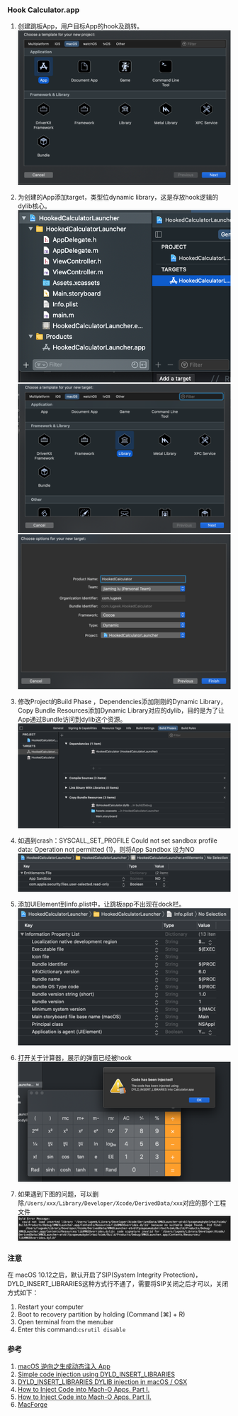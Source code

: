### Hook Calculator.app
1. 创建跳板App，用户目标App的hook及跳转。
![1](https://raw.githubusercontent.com/lugeek/HookedCalculatorLauncher/master/imgs/a1%202020-09-24%2019.32.52.png)

2. 为创建的App添加target，类型位dynamic library，这是存放hook逻辑的dylib核心。
![2](https://raw.githubusercontent.com/lugeek/HookedCalculatorLauncher/master/imgs/a2%202020-09-24%2019.35.32.png)
![3](https://raw.githubusercontent.com/lugeek/HookedCalculatorLauncher/master/imgs/a3%202020-09-24%2019.36.00.png)
![4](https://raw.githubusercontent.com/lugeek/HookedCalculatorLauncher/master/imgs/a4%202020-09-24%2019.36.57.png)

3. 修改Project的Build Phase ，Dependencies添加刚刚的Dynamic Library，Copy Bundle Resources添加Dynamic Library对应的dylib，目的是为了让App通过Bundle访问到dylib这个资源。
![5](https://raw.githubusercontent.com/lugeek/HookedCalculatorLauncher/master/imgs/a5%202020-09-24%2019.37.45.png)

4. 如遇到crash：SYSCALL_SET_PROFILE Could not set sandbox profile data: Operation not permitted (1)，则将App Sandbox 设为NO
![6](https://raw.githubusercontent.com/lugeek/HookedCalculatorLauncher/master/imgs/a6%202020-09-24%2019.47.51.png)

5. 添加UIElement到info.plist中，让跳板app不出现在dock栏。
![7](https://raw.githubusercontent.com/lugeek/HookedCalculatorLauncher/master/imgs/a7%202020-09-24%2019.49.49.png)

6. 打开关于计算器，展示的弹窗已经被hook
![8](https://raw.githubusercontent.com/lugeek/HookedCalculatorLauncher/master/imgs/a8%202020-09-24%2019.48.15.png)

7. 如果遇到下图的问题，可以删除`/Users/xxx/Library/Developer/Xcode/DerivedData/xxx`对应的那个工程文件
![9](https://raw.githubusercontent.com/lugeek/HookedCalculatorLauncher/master/imgs/a9%202020-09-26%2023.15.26.png)

### 注意
在 macOS 10.12之后，默认开启了SIP(System Integrity Protection)，DYLD_INSERT_LIBRARIES这种方式行不通了，需要将SIP关闭之后才可以，关闭方式如下：
1. Restart your computer
2. Boot to recovery partition by holding (Command [⌘] +  R)
3. Open terminal from the menubar
4. Enter this command:`csrutil disable`

### 参考
1. [macOS 逆向之生成动态注入 App](https://blog.nswebfrog.com/2018/02/09/make-injection-app-for-mac/)
2. [Simple code injection using DYLD_INSERT_LIBRARIES](https://blog.timac.org/2012/1218-simple-code-injection-using-dyld_insert_libraries/)
3. [DYLD_INSERT_LIBRARIES DYLIB injection in macOS / OSX](https://theevilbit.github.io/posts/dyld_insert_libraries_dylib_injection_in_macos_osx_deep_dive/)
4. [How to Inject Code into Mach-O Apps. Part I.](https://medium.com/@jon.gabilondo.angulo_7635/how-to-inject-code-into-mach-o-apps-part-i-17ed375f736e)
5. [How to Inject Code into Mach-O Apps. Part II.](https://medium.com/@jon.gabilondo.angulo_7635/how-to-inject-code-into-mach-o-apps-part-ii-ddb13ebc8191)
6. [MacForge](https://github.com/MacEnhance/MacForge)